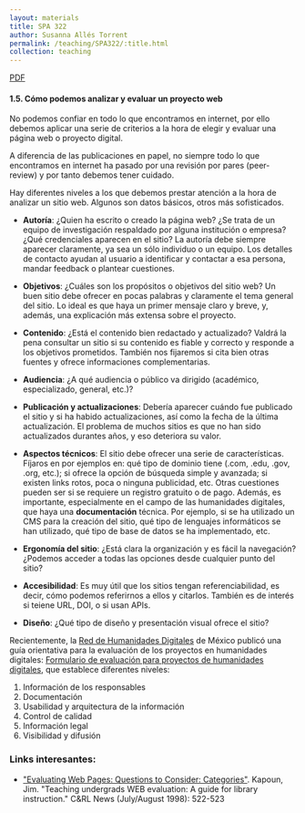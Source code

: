 ```yaml
---
layout: materials
title: SPA 322
author: Susanna Allés Torrent
permalink: /teaching/SPA322/:title.html
collection: teaching
---
```

[PDF](apuntes/indicaciones_presentacion1.pdf)

#### 1.5. Cómo podemos analizar y evaluar un proyecto web

No podemos confiar en todo lo que encontramos en internet, por ello debemos aplicar una serie de criterios a la hora de elegir y evaluar una página web o proyecto digital. 

A diferencia de las publicaciones en papel, no siempre todo lo que encontramos en internet ha pasado por una revisión por pares (peer-review) y por tanto debemos tener cuidado. 

Hay diferentes niveles a los que debemos prestar atención a la hora de analizar un sitio web. Algunos son datos básicos, otros más sofisticados. 

- **Autoría**: ¿Quien ha escrito o creado la página web? ¿Se trata de un equipo de investigación respaldado por alguna institución o empresa? ¿Qué credenciales aparecen en el sitio? 
La autoría debe siempre aparecer claramente, ya sea un sólo individuo o un equipo. Los detalles de contacto ayudan al usuario a identificar y contactar a esa persona, mandar feedback o plantear cuestiones. 

- **Objetivos**: ¿Cuáles son los propósitos o objetivos del sitio web? Un buen sitio debe ofrecer en pocas palabras y claramente el tema general del sitio. Lo ideal es que haya un primer mensaje claro y breve, y, además, una explicación más extensa sobre el proyecto. 

- **Contenido**: ¿Está el contenido bien redactado y actualizado? Valdrá la pena consultar un sitio si su contenido es fiable y correcto y responde a los objetivos prometidos. También nos fijaremos si cita bien otras fuentes y ofrece informaciones complementarias. 

- **Audiencia**: ¿A qué audiencia o público va dirigido (académico, especializado, general, etc.)? 

- **Publicación y actualizaciones**: Debería aparecer cuándo fue publicado el sitio y si ha habido actualizaciones, así como la fecha de la última actualización. El problema de muchos sitios es que no han sido actualizados durantes años, y eso deteriora su valor.

- **Aspectos técnicos**: El sitio debe ofrecer una serie de características. Fíjaros en por ejemplos en: qué tipo de dominio tiene (.com, .edu, .gov, .org, etc.); si ofrece la opción de búsqueda simple y avanzada; si existen links rotos, poca o ninguna publicidad, etc. Otras cuestiones pueden ser si se requiere un registro gratuito o de pago. Además, es importante, especialmente en el campo de las humanidades digitales, que haya una **documentación** técnica. Por ejemplo, si se ha utilizado un CMS para la creación del sitio, qué tipo de lenguajes informáticos se han utilizado, qué tipo de base de datos se ha implementado, etc. 

- **Ergonomía del sitio**: ¿Está clara la organización y es fácil la navegación? ¿Podemos acceder a todas las opciones desde cualquier punto del sitio?  

- **Accesibilidad**: Es muy útil que los sitios tengan referenciabilidad, es decir, cómo podemos referirnos a ellos y citarlos. También es de interés si teiene URL, DOI, o si usan APIs.

- **Diseño**: ¿Qué tipo de diseño y presentación visual ofrece el sitio? 

Recientemente, la [Red de Humanidades Digitales](http://www.humanidadesdigitales.net/) de México publicó una guía orientativa para la evaluación de los proyectos en humanidades digitales: [Formulario de evaluación para proyectos de humanidades digitales](http://humanidadesdigitales.net/evaluacion/), que establece diferentes niveles: 

1. Información de los responsables
2. Documentación
3. Usabilidad y arquitectura de la información
4. Control de calidad
5. Información legal
6. Visibilidad y difusión 

### Links interesantes: 

- ["Evaluating Web Pages: Questions to Consider: Categories"](http://guides.library.cornell.edu/c.php?g=32334&p=203767). Kapoun, Jim. "Teaching undergrads WEB evaluation: A guide for library instruction." C&RL News (July/August 1998): 522-523